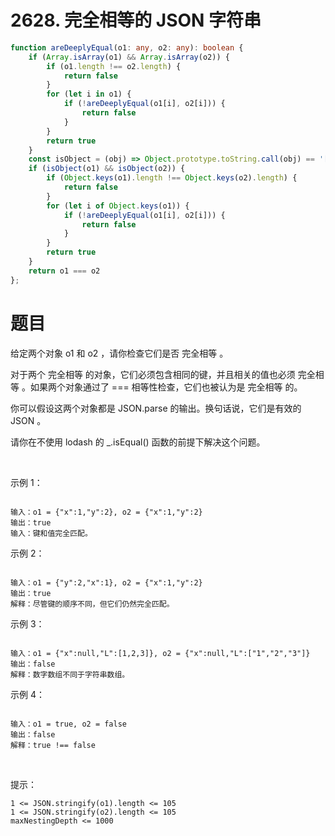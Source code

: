 # 2628. 完全相等的 JSON 字符串


```ts
function areDeeplyEqual(o1: any, o2: any): boolean {
    if (Array.isArray(o1) && Array.isArray(o2)) {
        if (o1.length !== o2.length) {
            return false
        }
        for (let i in o1) {
            if (!areDeeplyEqual(o1[i], o2[i])) {
                return false
            }
        }
        return true
    }
    const isObject = (obj) => Object.prototype.toString.call(obj) == '[object Object]'
    if (isObject(o1) && isObject(o2)) {
        if (Object.keys(o1).length !== Object.keys(o2).length) {
            return false
        }
        for (let i of Object.keys(o1)) {
            if (!areDeeplyEqual(o1[i], o2[i])) {
                return false
            }
        }
        return true
    }
    return o1 === o2
};
```
# 题目
给定两个对象 o1 和 o2 ，请你检查它们是否 完全相等 。

对于两个 完全相等 的对象，它们必须包含相同的键，并且相关的值也必须 完全相等 。如果两个对象通过了 === 相等性检查，它们也被认为是 完全相等 的。

你可以假设这两个对象都是 JSON.parse 的输出。换句话说，它们是有效的 JSON 。

请你在不使用 lodash 的 _.isEqual() 函数的前提下解决这个问题。

 

示例 1：
```

输入：o1 = {"x":1,"y":2}, o2 = {"x":1,"y":2}
输出：true
输入：键和值完全匹配。
```
示例 2：
```

输入：o1 = {"y":2,"x":1}, o2 = {"x":1,"y":2}
输出：true
解释：尽管键的顺序不同，但它们仍然完全匹配。
```
示例 3：
```

输入：o1 = {"x":null,"L":[1,2,3]}, o2 = {"x":null,"L":["1","2","3"]}
输出：false
解释：数字数组不同于字符串数组。
```
示例 4：
```

输入：o1 = true, o2 = false
输出：false
解释：true !== false
```
 

提示：
```
1 <= JSON.stringify(o1).length <= 105
1 <= JSON.stringify(o2).length <= 105
maxNestingDepth <= 1000
```

